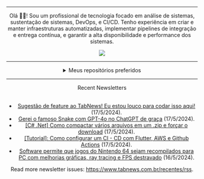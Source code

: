 <div align="center">
<hr>
<p>Olá 👋🏾! Sou um profissional de tecnologia focado em análise de sistemas, sustentação de sistemas, DevOps, e CI/CD. Tenho experiência em criar e manter infraestruturas automatizadas, implementar pipelines de integração e entrega contínua, e garantir a alta disponibilidade e performance dos sistemas.</p>
  <img src="https://media.giphy.com/media/yAGIvCiwPJn5C/giphy.gif">
<hr>
  <details>
  <summary>Meus repositórios preferidos</summary>
  <br />
  Alguns dos meus melhores repositórios:
  <br />
<br />
  <ul><li><a href=https://github.com/RxJSVini/aluratube target="_blank" rel="noopener noreferrer">RxJSVini/aluratube</a> (<b>0</b> ✨ and <b>0</b> 🍴): Aluratube - Desenvolvido durante a imersão React da Alura no final de 2022</li><li><a href=https://github.com/RxJSVini/nlw-ia target="_blank" rel="noopener noreferrer">RxJSVini/nlw-ia</a> (<b>0</b> ✨ and <b>0</b> 🍴): Projeto desenvolvido durante a NLW IA - Usando a API da OPENAI</li>
<li>More coming soon :).</li>
</ul>
  </details>
  <hr/>
    <summary>Recent Newsletters</summary>
  <br />
  <ul>
    <li><a href=https://www.tabnews.com.br/sed/sugestao-de-feature-ao-tabnews-eu-estou-louco-para-codar-isso-aqui target="_blank" rel="noopener noreferrer">Sugestão de feature ao TabNews! Eu estou louco para codar isso aqui!</a> (17/5/2024).</li><li><a href=https://www.tabnews.com.br/jempreendedor/gerei-o-famoso-snake-com-gpt-4o-no-chatgpt-de-graca target="_blank" rel="noopener noreferrer">Gerei o famoso Snake com GPT-4o no ChatGPT de graça</a> (17/5/2024).</li><li><a href=https://www.tabnews.com.br/ProgramadorRaiz/c-net-como-compactar-varios-arquivos-em-um-zip-e-forcar-o-download target="_blank" rel="noopener noreferrer">[C# .Net] Como compactar vários arquivos em um .zip e forçar o download</a> (17/5/2024).</li><li><a href=https://www.tabnews.com.br/danilocarsan/tutorial-como-configurar-um-ci-cd-com-flutter-aws-e-github-actions target="_blank" rel="noopener noreferrer">[Tutorial]: Como configurar um CI - CD com Flutter, AWS e Github Actions</a> (17/5/2024).</li><li><a href=https://www.tabnews.com.br/NewsletterOficial/software-permite-que-jogos-do-nintendo-64-sejam-recompilados-para-pc-com-melhorias-graficas-ray-tracing-e-fps-destravado target="_blank" rel="noopener noreferrer">Software permite que jogos do Nintendo 64 sejam recompilados para PC com melhorias gráficas, ray tracing e FPS destravado</a> (16/5/2024).</li>
  </ul>
<p>Read more newsletter issues: <a href="https://www.tabnews.com.br/recentes/rss">https://www.tabnews.com.br/recentes/rss</a>.</p>
  </details>
